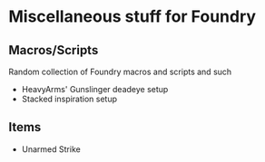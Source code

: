 # Miscellaneous stuff for Foundry

## Macros/Scripts

Random collection of Foundry macros and scripts and such

- HeavyArms' Gunslinger deadeye setup
- Stacked inspiration setup

## Items

- Unarmed Strike
